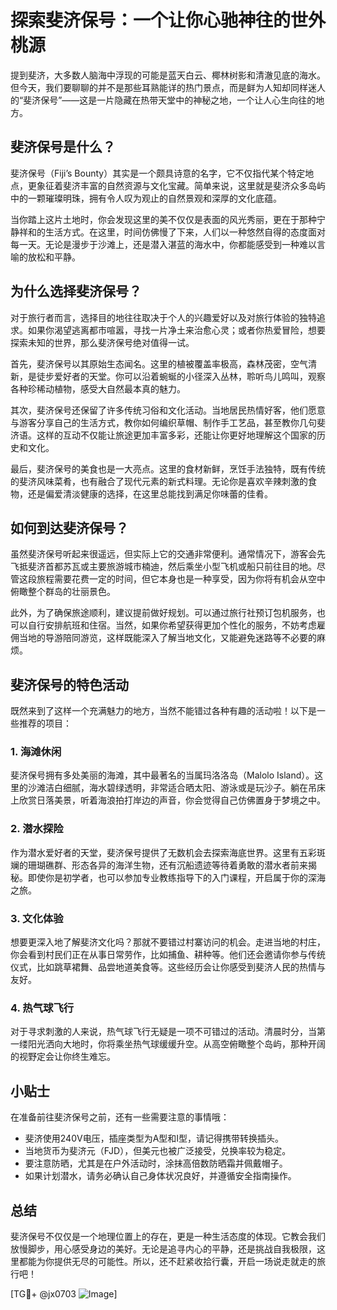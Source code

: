 # 探索斐济保号：一个让你心驰神往的世外桃源

提到斐济，大多数人脑海中浮现的可能是蓝天白云、椰林树影和清澈见底的海水。但今天，我们要聊聊的并不是那些耳熟能详的热门景点，而是鲜为人知却同样迷人的“斐济保号”——这是一片隐藏在热带天堂中的神秘之地，一个让人心生向往的地方。

## 斐济保号是什么？

斐济保号（Fiji’s Bounty）其实是一个颇具诗意的名字，它不仅指代某个特定地点，更象征着斐济丰富的自然资源与文化宝藏。简单来说，这里就是斐济众多岛屿中的一颗璀璨明珠，拥有令人叹为观止的自然景观和深厚的文化底蕴。

当你踏上这片土地时，你会发现这里的美不仅仅是表面的风光秀丽，更在于那种宁静祥和的生活方式。在这里，时间仿佛慢了下来，人们以一种悠然自得的态度面对每一天。无论是漫步于沙滩上，还是潜入湛蓝的海水中，你都能感受到一种难以言喻的放松和平静。

## 为什么选择斐济保号？

对于旅行者而言，选择目的地往往取决于个人的兴趣爱好以及对旅行体验的独特追求。如果你渴望逃离都市喧嚣，寻找一片净土来治愈心灵；或者你热爱冒险，想要探索未知的世界，那么斐济保号绝对值得一试。

首先，斐济保号以其原始生态闻名。这里的植被覆盖率极高，森林茂密，空气清新，是徒步爱好者的天堂。你可以沿着蜿蜒的小径深入丛林，聆听鸟儿鸣叫，观察各种珍稀动植物，感受大自然最本真的魅力。

其次，斐济保号还保留了许多传统习俗和文化活动。当地居民热情好客，他们愿意与游客分享自己的生活方式，教你如何编织草帽、制作手工艺品，甚至教你几句斐济语。这样的互动不仅能让旅途更加丰富多彩，还能让你更好地理解这个国家的历史和文化。

最后，斐济保号的美食也是一大亮点。这里的食材新鲜，烹饪手法独特，既有传统的斐济风味菜肴，也有融合了现代元素的新式料理。无论你是喜欢辛辣刺激的食物，还是偏爱清淡健康的选择，在这里总能找到满足你味蕾的佳肴。

## 如何到达斐济保号？

虽然斐济保号听起来很遥远，但实际上它的交通非常便利。通常情况下，游客会先飞抵斐济首都苏瓦或主要旅游城市楠迪，然后乘坐小型飞机或船只前往目的地。尽管这段旅程需要花费一定的时间，但它本身也是一种享受，因为你将有机会从空中俯瞰整个群岛的壮丽景色。

此外，为了确保旅途顺利，建议提前做好规划。可以通过旅行社预订包机服务，也可以自行安排航班和住宿。当然，如果你希望获得更加个性化的服务，不妨考虑雇佣当地的导游陪同游览，这样既能深入了解当地文化，又能避免迷路等不必要的麻烦。

## 斐济保号的特色活动

既然来到了这样一个充满魅力的地方，当然不能错过各种有趣的活动啦！以下是一些推荐的项目：

### 1. 海滩休闲
斐济保号拥有多处美丽的海滩，其中最著名的当属玛洛洛岛（Malolo Island）。这里的沙滩洁白细腻，海水碧绿透明，非常适合晒太阳、游泳或是玩沙子。躺在吊床上欣赏日落美景，听着海浪拍打岸边的声音，你会觉得自己仿佛置身于梦境之中。

### 2. 潜水探险
作为潜水爱好者的天堂，斐济保号提供了无数机会去探索海底世界。这里有五彩斑斓的珊瑚礁群、形态各异的海洋生物，还有沉船遗迹等待着勇敢的潜水者前来揭秘。即使你是初学者，也可以参加专业教练指导下的入门课程，开启属于你的深海之旅。

### 3. 文化体验
想要更深入地了解斐济文化吗？那就不要错过村寨访问的机会。走进当地的村庄，你会看到村民们正在从事日常劳作，比如捕鱼、耕种等。他们还会邀请你参与传统仪式，比如跳草裙舞、品尝地道美食等。这些经历会让你感受到斐济人民的热情与友好。

### 4. 热气球飞行
对于寻求刺激的人来说，热气球飞行无疑是一项不可错过的活动。清晨时分，当第一缕阳光洒向大地时，你将乘坐热气球缓缓升空。从高空俯瞰整个岛屿，那种开阔的视野定会让你终生难忘。

## 小贴士

在准备前往斐济保号之前，还有一些需要注意的事情哦：
- 斐济使用240V电压，插座类型为A型和I型，请记得携带转换插头。
- 当地货币为斐济元（FJD），但美元也被广泛接受，兑换率较为稳定。
- 要注意防晒，尤其是在户外活动时，涂抹高倍数防晒霜并佩戴帽子。
- 如果计划潜水，请务必确认自己身体状况良好，并遵循安全指南操作。

## 总结

斐济保号不仅仅是一个地理位置上的存在，更是一种生活态度的体现。它教会我们放慢脚步，用心感受身边的美好。无论是追寻内心的平静，还是挑战自我极限，这里都能为你提供无尽的可能性。所以，还不赶紧收拾行囊，开启一场说走就走的旅行吧！

[TG💪+ @jx0703 ![Image](https://github.com/user-attachments/assets/dbca1d08-cadb-493c-b0ec-ad6f7a83f270)]